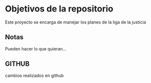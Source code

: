# Objetivos de la repositorio

Este proyecto se encarga de manejar los planes de la liga de la justicia


## Notas
Pueden hacer lo que quieran...
 
## GITHUB
cambios realizados en github
